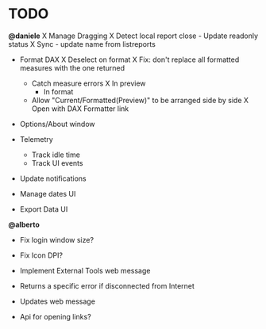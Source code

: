 # TODO

**@daniele**
X Manage Dragging
X Detect local report close
    - Update readonly status
X Sync
    - update name from listreports
- Format DAX
    X Deselect on format
    X Fix: don't replace all formatted measures with the one returned
    - Catch measure errors
        X In preview
        - In format
    - Allow "Current/Formatted(Preview)" to be arranged side by side
    X Open with DAX Formatter link 
- Options/About window
- Telemetry 
    - Track idle time
    - Track UI events

- Update notifications
- Manage dates UI
- Export Data UI

**@alberto**
- Fix login window size?
- Fix Icon DPI?
- Implement External Tools web message
- Returns a specific error if disconnected from Internet
- Updates web message

- Api for opening links?